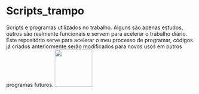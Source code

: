 # Scripts_trampo
Scripts e programas utilizados no trabalho.
Alguns são apenas estudos, outros são realmente funcionais e servem para acelerar o trabalho diário.
Este repositório serve para acelerar o meu processo de programar, códigos já criados anteriormente
serão modificados para novos usos em outros programas futuros.
<img width='100' height='100' src="https://i.pinimg.com/originals/5d/45/0c/5d450cd11bc125fe8bd2e0214110fb36.gif"/> 
